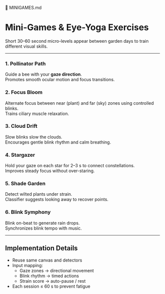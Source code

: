 🌼 MINIGAMES.md

# Mini-Games & Eye-Yoga Exercises

Short 30–60 second micro-levels appear between garden days to train different visual skills.

---

### 1. Pollinator Path
Guide a bee with your **gaze direction**.  
Promotes smooth ocular motion and focus transitions.

### 2. Focus Bloom
Alternate focus between near (plant) and far (sky) zones using controlled blinks.  
Trains ciliary muscle relaxation.

### 3. Cloud Drift
Slow blinks slow the clouds.  
Encourages gentle blink rhythm and calm breathing.

### 4. Stargazer
Hold your gaze on each star for 2–3 s to connect constellations.  
Improves steady focus without over-staring.

### 5. Shade Garden
Detect wilted plants under strain.  
Classifier suggests looking away to recover points.

### 6. Blink Symphony
Blink on-beat to generate rain drops.  
Synchronizes blink tempo with music.

---

## Implementation Details
- Reuse same canvas and detectors  
- Input mapping:  
  - Gaze zones → directional movement  
  - Blink rhythm → timed actions  
  - Strain score → auto-pause / rest  
- Each session ≤ 60 s to prevent fatigue
